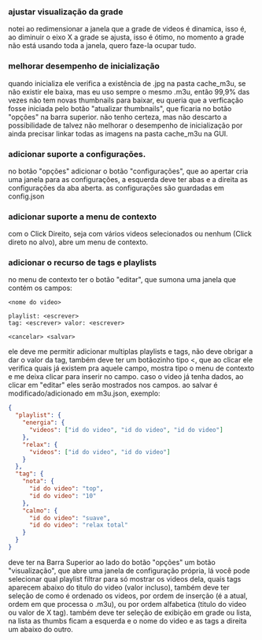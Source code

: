 ### ajustar visualização da grade
notei ao redimensionar a janela que a grade de videos é dinamica, isso é, ao diminuir o eixo X a grade se ajusta, isso é ótimo, no momento a grade não está usando toda a janela, quero faze-la ocupar tudo.

### melhorar desempenho de inicialização
quando inicializa ele verifica a existência de <id do video>.jpg na pasta cache_m3u, se não existir ele baixa, mas eu uso sempre o mesmo .m3u, então 99,9% das vezes não tem novas thumbnails para baixar, eu queria que a verficação fosse iniciada pelo botão "atualizar thumbnails", que ficaria no botão "opções" na barra superior. não tenho certeza, mas não descarto a possibilidade de talvez não melhorar o desempenho de inicialização por ainda precisar linkar todas as imagens na pasta cache_m3u na GUI.

### adicionar suporte a configurações.
no botão "opções" adicionar o botão "configurações", que ao apertar cria uma janela para as configurações, a esquerda deve ter abas e a direita as configurações da aba aberta. as configurações são guardadas em config.json

### adicionar suporte a menu de contexto
com o Click Direito, seja com vários videos selecionados ou nenhum (Click direto no alvo), abre um menu de contexto.

### adicionar o recurso de tags e playlists
no menu de contexto ter o botão "editar", que sumona uma janela que contém os campos:
```plaintext
<nome do video>

playlist: <escrever>
tag: <escrever> valor: <escrever>

<cancelar> <salvar>
```
ele deve me permitir adicionar multiplas playlists e tags, não deve obrigar a dar o valor da tag, também deve ter um botãozinho tipo <, que ao clicar ele verifica quais já existem pra aquele campo, mostra tipo o menu de contexto e me deixa clicar para inserir no campo. caso o video já tenha dados, ao clicar em "editar" eles serão mostrados nos campos. ao salvar é modificado/adicionado em m3u.json, exemplo:
```json
{
  "playlist": {
    "energia": {
      "videos": ["id do video", "id do video", "id do video"]
    },
    "relax": {
      "videos": ["id do video", "id do video"]
    }
  },
  "tag": {
    "nota": {
      "id do video": "top",
      "id do video": "10"
    },
    "calmo": {
      "id do video": "suave",
      "id do video": "relax total"
    }
  }
}
```
deve ter na Barra Superior ao lado do botão "opções" um botão "visualização", que abre uma janela de configuração própria, lá você pode selecionar qual playlist filtrar para só mostrar os videos dela, quais tags aparecem abaixo do titulo do video (valor incluso), também deve ter seleção de como é ordenado os videos, por ordem de inserção (é a atual, ordem em que processa o .m3u), ou por ordem alfabetica (titulo do video ou valor de X tag). também deve ter seleção de exibição em grade ou lista, na lista as thumbs ficam a esquerda e o nome do video e as tags a direita um abaixo do outro.
